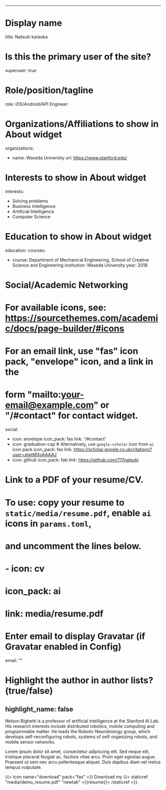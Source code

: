 

---

# Display name
title: Natsuki kataoka

# Is this the primary user of the site?

superuser: true

# Role/position/tagline

role: iOS/Android/API Engineer

# Organizations/Affiliations to show in About widget

organizations:

- name: Waseda University
  url: https://www.stanford.edu/



# Interests to show in About widget

interests:

- Solving problems
- Business Intelligence
- Artificial Intelligence
- Computer Science

# Education to show in About widget

education:
  courses:

  - course: Department of Mechanical Engineering, School of Creative Science and Engineering
    institution: Waseda University
    year: 2018

# Social/Academic Networking

# For available icons, see: https://sourcethemes.com/academic/docs/page-builder/#icons

#   For an email link, use "fas" icon pack, "envelope" icon, and a link in the

#   form "mailto:your-email@example.com" or "/#contact" for contact widget.

social:

- icon: envelope
  icon_pack: fas
  link: '/#contact'
- icon: graduation-cap  # Alternatively, use `google-scholar` icon from `ai` icon pack
  icon_pack: fas
  link: https://scholar.google.co.uk/citations?user=sIwtMXoAAAAJ
- icon: github
  icon_pack: fab
  link: https://github.com/717natsuki

# Link to a PDF of your resume/CV.

# To use: copy your resume to `static/media/resume.pdf`, enable `ai` icons in `params.toml`, 

# and uncomment the lines below.

# - icon: cv

#   icon_pack: ai

#   link: media/resume.pdf

# Enter email to display Gravatar (if Gravatar enabled in Config)

email: ""

# Highlight the author in author lists? (true/false)

highlight_name: false
---

Nelson Bighetti is a professor of artificial intelligence at the Stanford AI Lab. His research interests include distributed robotics, mobile computing and programmable matter. He leads the Robotic Neurobiology group, which develops self-reconfiguring robots, systems of self-organizing robots, and mobile sensor networks.

Lorem ipsum dolor sit amet, consectetur adipiscing elit. Sed neque elit, tristique placerat feugiat ac, facilisis vitae arcu. Proin eget egestas augue. Praesent ut sem nec arcu pellentesque aliquet. Duis dapibus diam vel metus tempus vulputate.

{{< icon name="download" pack="fas" >}} Download my {{< staticref "media/demo_resume.pdf" "newtab" >}}resumé{{< /staticref >}}.
